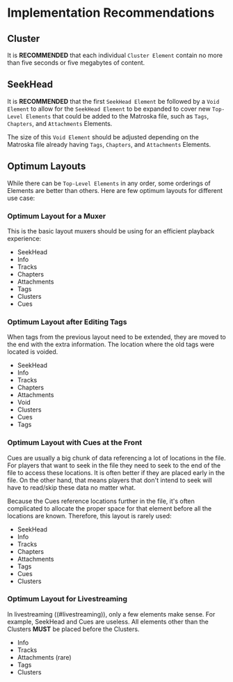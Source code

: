 # Implementation Recommendations

## Cluster

It is **RECOMMENDED** that each individual `Cluster Element` contain no more than
five seconds or five megabytes of content.

## SeekHead

It is **RECOMMENDED** that the first `SeekHead Element` be followed by a `Void Element` to
allow for the `SeekHead Element` to be expanded to cover new `Top-Level Elements`
that could be added to the Matroska file, such as `Tags`, `Chapters`, and `Attachments` Elements.

The size of this `Void Element` should be adjusted depending on the Matroska file already having
`Tags`, `Chapters`, and `Attachments` Elements.

## Optimum Layouts

While there can be `Top-Level Elements` in any order, some orderings of Elements are better than others.
Here are few optimum layouts for different use case:

### Optimum Layout for a Muxer

This is the basic layout muxers should be using for an efficient playback experience:

* SeekHead
* Info
* Tracks
* Chapters
* Attachments
* Tags
* Clusters
* Cues

### Optimum Layout after Editing Tags

When tags from the previous layout need to be extended, they are moved to the end with the extra information.
The location where the old tags were located is voided.

* SeekHead
* Info
* Tracks
* Chapters
* Attachments
* Void
* Clusters
* Cues
* Tags

### Optimum Layout with Cues at the Front

Cues are usually a big chunk of data referencing a lot of locations in the file.
For players that want to seek in the file they need to seek to the end of the file
to access these locations. It is often better if they are placed early in the file.
On the other hand, that means players that don't intend to seek will have to read/skip
these data no matter what.

Because the Cues reference locations further in the file, it's often complicated to
allocate the proper space for that element before all the locations are known.
Therefore, this layout is rarely used:

* SeekHead
* Info
* Tracks
* Chapters
* Attachments
* Tags
* Cues
* Clusters

### Optimum Layout for Livestreaming

In livestreaming ((#livestreaming)), only a few elements make sense. For example, SeekHead and Cues are useless.
All elements other than the Clusters **MUST** be placed before the Clusters.

* Info
* Tracks
* Attachments (rare)
* Tags
* Clusters

